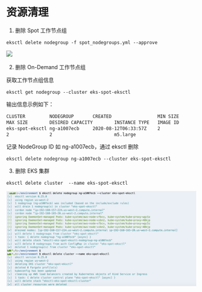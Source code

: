 # 资源清理

1.	删除 Spot 工作节点组

```
eksctl delete nodegroup -f spot_nodegroups.yml --approve
```

![](../image/ec2-spot/cleanup-deletespotng.jpeg)

2.	删除 On-Demand 工作节点组

获取工作节点组信息

```
eksctl get nodegroup --cluster eks-spot-eksctl
```
输出信息示例如下：

```
CLUSTER         NODEGROUP       CREATED                 MIN SIZE        MAX SIZE        DESIRED CAPACITY        INSTANCE TYPE   IMAGE ID
eks-spot-eksctl ng-a1007ecb     2020-08-12T06:33:57Z    2               2               2                       m5.large
```

记录 NodeGroup ID 如 ng-a1007ecb，通过 eksctl 删除
```
eksctl delete nodegroup ng-a1007ecb --cluster eks-spot-eksctl
```

3. 删除 EKS 集群

```
eksctl delete cluster  --name eks-spot-eksctl
```


![](../image/eks-spot/cleancluster.jpg)